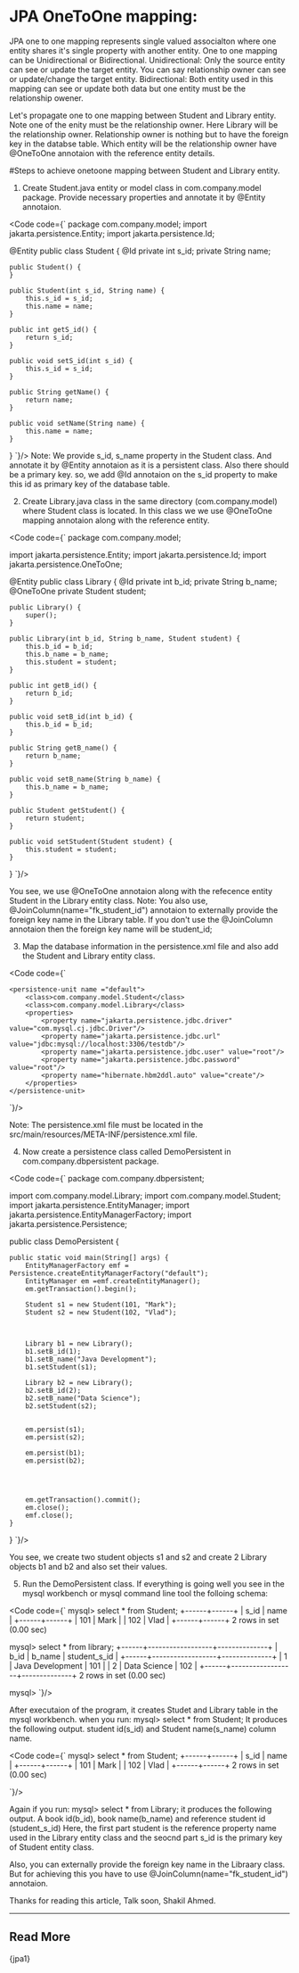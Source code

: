 
# JPA OneToOne mapping:
JPA one to one mapping represents single valued associalton where one entity shares it's single property with another entity.
One to one mapping can be Unidirectional or Bidirectional. 
Unidirectional: Only the source entity can see or update the target entity. You can say relationship owner can see or update/change the target entity.
Bidirectional: Both entity used in this mapping can see or update both data but one entity must be the relationship owener. 

Let's propagate one to one mapping between Student and Library entity. 
Note one of the enity must be the relationship owner. Here Library will be the relationship owner. Relationship owner is nothing but to have the foreign key in the databse table. Which entity will be the relationship owner have @OneToOne annotaion with the reference entity details.

#Steps to achieve onetoone mapping between Student and Library entity.
1. Create Student.java entity or model class in com.company.model package. Provide necessary properties and annotate it by @Entity annotaion.


<Code code={`
package com.company.model;
import jakarta.persistence.Entity;
import jakarta.persistence.Id;

@Entity
public class Student {
    @Id
    private int s_id;
    private String name;

    public Student() {
    }

    public Student(int s_id, String name) {
        this.s_id = s_id;
        this.name = name;
    }

    public int getS_id() {
        return s_id;
    }

    public void setS_id(int s_id) {
        this.s_id = s_id;
    }

    public String getName() {
        return name;
    }

    public void setName(String name) {
        this.name = name;
    }
}
`}/>
Note: We provide s_id, s_name property in the Student class. And annotate it by @Entity annotaion as it is a persistent class. Also there should be a primary key. so, we add @Id annotaion on the s_id property to make this id as primary key of the database table.

2. Create Library.java class in the same directory (com.company.model) where Student class is located. In this class we we use @OneToOne mapping annotaion along with the reference entity.


<Code code={`
package com.company.model;

import jakarta.persistence.Entity;
import jakarta.persistence.Id;
import jakarta.persistence.OneToOne;

@Entity
public class Library {
    @Id
    private int b_id;
    private String b_name;
    @OneToOne
    private Student student;

    public Library() {
        super();
    }

    public Library(int b_id, String b_name, Student student) {
        this.b_id = b_id;
        this.b_name = b_name;
        this.student = student;
    }

    public int getB_id() {
        return b_id;
    }

    public void setB_id(int b_id) {
        this.b_id = b_id;
    }

    public String getB_name() {
        return b_name;
    }

    public void setB_name(String b_name) {
        this.b_name = b_name;
    }

    public Student getStudent() {
        return student;
    }

    public void setStudent(Student student) {
        this.student = student;
    }
}
`}/>

You see, we use @OneToOne annotaion along with the refecence entity Student in the Library entity class.
Note: You also use, @JoinColumn(name="fk_student_id") annotaion to externally provide the foreign key name in the Library table. If you don't use the @JoinColumn annotaion then the foreign key name will be student_id; 

3. Map the database information in the persistence.xml file and also add the Student and Library entity class.


<Code code={`
<?xml version="1.0" encoding="UTF-8" standalone="yes"?>
<persistence xmlns="http://xmlns.jcp.org/xml/ns/persistence"
             xmlns:xsi="http://www.w3.org/2001/XMLSchema-instance"
             xsi:schemaLocation="http://xmlns.jcp.org/xml/ns/persistence http://xmlns.jcp.org/xml/ns/persistence/persistence_2_2.xsd"
             version="2.2">

    <persistence-unit name ="default">
        <class>com.company.model.Student</class>
        <class>com.company.model.Library</class>
        <properties>
            <property name="jakarta.persistence.jdbc.driver" value="com.mysql.cj.jdbc.Driver"/>
            <property name="jakarta.persistence.jdbc.url" value="jdbc:mysql://localhost:3306/testdb"/>
            <property name="jakarta.persistence.jdbc.user" value="root"/>
            <property name="jakarta.persistence.jdbc.password" value="root"/>
            <property name="hibernate.hbm2ddl.auto" value="create"/>
        </properties>
    </persistence-unit>

</persistence>
`}/>

Note: The persistence.xml file must be located in the src/main/resources/META-INF/persistence.xml file.

4. Now create a persistence class called DemoPersistent in com.company.dbpersistent package.


<Code code={`
package com.company.dbpersistent;

import com.company.model.Library;
import com.company.model.Student;
import jakarta.persistence.EntityManager;
import jakarta.persistence.EntityManagerFactory;
import jakarta.persistence.Persistence;

public class DemoPersistent {

    public static void main(String[] args) {
        EntityManagerFactory emf = Persistence.createEntityManagerFactory("default");
        EntityManager em =emf.createEntityManager();
        em.getTransaction().begin();

        Student s1 = new Student(101, "Mark");
        Student s2 = new Student(102, "Vlad");



        Library b1 = new Library();
        b1.setB_id(1);
        b1.setB_name("Java Development");
        b1.setStudent(s1);

        Library b2 = new Library();
        b2.setB_id(2);
        b2.setB_name("Data Science");
        b2.setStudent(s2);


        em.persist(s1);
        em.persist(s2);

        em.persist(b1);
        em.persist(b2);




        em.getTransaction().commit();
        em.close();
        emf.close();
    }
}
`}/>


You see, we create two student objects s1 and s2 and create 2 Library objects b1 and b2 and also set their values.

5. Run the DemoPersistent class. If everything is going well you see in the mysql workbench or mysql command line tool the folloing schema:


<Code code={`
mysql> select * from Student;
+------+------+
| s_id | name |
+------+------+
|  101 | Mark |
|  102 | Vlad |
+------+------+
2 rows in set (0.00 sec)

mysql> select * from library;
+------+------------------+--------------+
| b_id | b_name           | student_s_id |
+------+------------------+--------------+
|    1 | Java Development |          101 |
|    2 | Data Science     |          102 |
+------+------------------+--------------+
2 rows in set (0.00 sec)

mysql>
`}/>



After executaion of the program, it creates Studet and Library table in the mysql workbench.
when you run: mysql> select * from Student; It produces the following output. student id(s_id) and Student name(s_name) column name.

<Code code={`
mysql> select * from Student;
+------+------+
| s_id | name |
+------+------+
|  101 | Mark |
|  102 | Vlad |
+------+------+
2 rows in set (0.00 sec)

`}/>



Again if you run: mysql> select * from Library;  it produces the following output. A book id(b_id), book name(b_name) and reference student id (student_s_id)
Here, the first part student is the reference property name used in the Library entity class and the seocnd part s_id is the primary key of Student entity class. 

Also, you can externally provide the foreign key name in the Libraary class. But for achieving this you have to use @JoinColumn(name="fk_student_id") annotaion.

Thanks for reading this article,
Talk soon, 
Shakil Ahmed.

-----

<h2>Read More</h2>
{jpa1}
